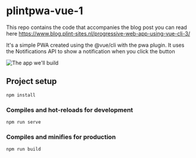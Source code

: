 # plintpwa-vue-1
This repo contains the code that accompanies the blog post you can read here
https://www.blog.plint-sites.nl/progressive-web-app-using-vue-cli-3/

It's a simple PWA created using the @vue/cli with the pwa plugin. It uses the
Notifications API to show a notification when you click the button

![The app we'll build](https://www.blog.plint-sites.nl/wordpress/wp-content/uploads/2018/10/app-homepage.png)

## Project setup
```
npm install
```

### Compiles and hot-reloads for development
```
npm run serve
```

### Compiles and minifies for production
```
npm run build
```
